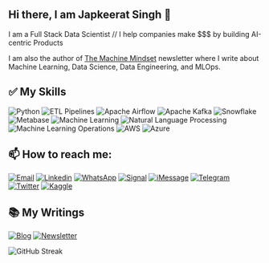 ## Hi there, I am Japkeerat Singh 👋

I am a Full Stack Data Scientist // I help companies make $$$ by building AI-centric Products

I am also the author of [The Machine Mindset](machinemindset.substack.com) newsletter where I write about Machine Learning, Data Science, Data Engineering, and MLOps.

## ✅ My Skills
![Python](https://img.shields.io/badge/Python-FFD43B?style=for-the-badge)
![ETL Pipelines](https://img.shields.io/badge/ETL-4B8BBE?style=for-the-badge)
![Apache Airflow](https://img.shields.io/badge/Apache_Airflow-DB221A?style=for-the-badge)
![Apache Kafka](https://img.shields.io/badge/Apache_Kafka-14244F?style=for-the-badge)
![Snowflake](https://img.shields.io/badge/Snowflake-218BD4?style=for-the-badge)
![Metabase](https://img.shields.io/badge/Metabase-4180DB?style=for-the-badge)
![Machine Learning](https://img.shields.io/badge/Machine_Learning-F5862C?style=for-the-badge)
![Natural Language Processing](https://img.shields.io/badge/Natural_Language_Processing-EDBE1E?style=for-the-badge)
![Machine Learning Operations](https://img.shields.io/badge/Machine_Learning_Operations-2ea44f?style=for-the-badge)
![AWS](https://img.shields.io/badge/AWS_(Sagemaker,_S3)-FE9A17?style=for-the-badge)
![Azure](https://img.shields.io/badge/Azure_(AzureML)-1491EB?style=for-the-badge)

## 📫 How to reach me:
[![Email](https://img.shields.io/badge/EMAIL-JAPKEERAT@JAPKEERATSINGH.COM-GREEN?style=for-the-badge&logo=gmail)](mailto:japkeerat@japkeeratsingh.com)
[![Linkedin](https://img.shields.io/badge/LINKEDIN-JAPKEERATSINGH-blue?style=for-the-badge&logo=linkedin)](https://linkedin.com/in/japkeeratsingh)
[![WhatsApp](https://img.shields.io/badge/WHATSAPP-+917889192903-green?style=for-the-badge&logo=whatsapp)](https://wa.me/+917889192903)
[![Signal](https://img.shields.io/badge/signal-+917889192903-blue?style=for-the-badge&logo=signal)]()
[![iMessage](https://img.shields.io/badge/iMessage-+917889192903-white?style=for-the-badge&logo=apple)]()
[![Telegram](https://img.shields.io/badge/TELEGRAM-JAPKEERAT-yellow?style=for-the-badge&logo=telegram)](https://t.me/japkeerat)
[![Twitter](https://img.shields.io/badge/TWITTER-JAPKEERATS-blue?style=for-the-badge&logo=twitter)](https://twitter.com/JapkeeratS/)
[![Kaggle](https://img.shields.io/badge/kaggle-japkeeratsingh-blue?style=for-the-badge&logo=kaggle)](https://kaggle.com/japkeeratsingh)

## 📚 My Writings
[![Blog](https://img.shields.io/badge/BLOG-JAPKEERATSINGH.COM-blueviolet?style=for-the-badge)](https://japkeeratsingh.com/articles)
[![Newsletter](https://img.shields.io/badge/NEWSLETTER-THEMACHINEMINDSET-orange?style=for-the-badge&logo=substack)](https://machinemindset.substack.com)


![GitHub Streak](https://streak-stats.demolab.com?user=Japkeerat&theme=one-dark-pro&fire=EB5454)
